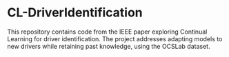 # CL-DriverIdentification
This repository contains code from the IEEE paper exploring Continual Learning for driver identification. The project addresses adapting models to new drivers while retaining past knowledge, using the OCSLab dataset.

